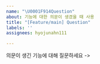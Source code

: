 ```yaml
---
name: "\U0001F914Question"
about: 기능에 대한 의문이 생겼을 때 사용
title: "[Feature/main] Question"
labels: ''
assignees: hyojunahn111

---
```


의문이 생긴 기능에 대해 질문하세요
->
